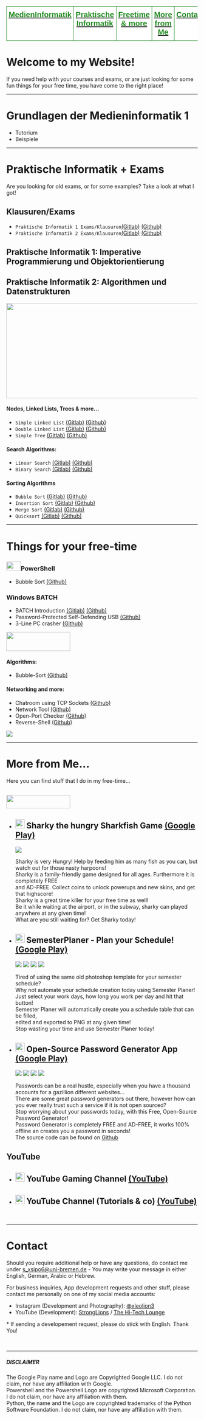<head><link rel="icon" href="https://lh3.googleusercontent.com/asPozAuGQpJqNz-PB0yesBw9wRGkLDuquGqCf0p47rqBSvhxU5pdNHS27O5fuSF_RyY=s180-rw"></head>
<table style="border-collapse:collapse;border-spacing:0" class="tg"><tr><th style="font-family:Arial, sans-serif;font-size:20px;font-weight:bold;padding:10px 5px;border-style:solid;border-width:1px;overflow:hidden;word-break:normal;border-color:#228B22;background-color:#ffffff;color:#ffffff;text-align:center;vertical-align:top"><a href="#mi1"><font color="#228B22">MedienInformatik</font></a></th><th style="font-family:Arial, sans-serif;font-size:20px;font-weight:bold;padding:10px 5px;border-style:solid;border-width:1px;overflow:hidden;word-break:normal;border-color:#228B22;background-color:#ffffff;color:#ffffff;text-align:center;vertical-align:top"><a href="#pi"><font color="#228B22">Praktische Informatik</font></a></th><th style="font-family:Arial, sans-serif;font-size:20px;font-weight:bold;padding:10px 5px;border-style:solid;border-width:1px;overflow:hidden;word-break:normal;border-color:#228B22;background-color:#ffffff;color:#ffffff;text-align:center;vertical-align:top"><a href="#free"><font color="#228B22">Freetime &amp; more</font></a></th><th style="font-family:Arial, sans-serif;font-size:20px;font-weight:bold;padding:10px 5px;border-style:solid;border-width:1px;overflow:hidden;word-break:normal;border-color:#228B22;background-color:#ffffff;color:#ffffff;text-align:center;vertical-align:top"><a href="#me"><font color="#228B22">More from Me</font></a></th><th style="font-family:Arial, sans-serif;font-size:20px;font-weight:bold;padding:10px 5px;border-style:solid;border-width:1px;overflow:hidden;word-break:normal;border-color:#228B22;background-color:#ffffff;color:#ffffff;text-align:center;vertical-align:top"><a href="#contact"><font color="#228B22">Contact</font></a></th></tr></table>

<h1>Welcome to my Website!</h1>
<p>If you need help with your courses and exams, or are just looking for some fun things for your free time, you have come to the right place!</p>
<!-- Page Breaker(s)-->
<hr>

<h1 id="mi1">Grundlagen der Medieninformatik 1</h1>

<ul>
  <li>Tutorium</li>
  <li>Beispiele</li>
</ul>

<!-- Page Breaker(s)-->
<hr>

<h1 id="pi">Praktische Informatik + Exams</h1>
<p>Are you looking for old exams, or for some examples? Take a look at what I got!</p>

<!--Klausuren Section-->
<h2>Klausuren/Exams</h2>

<!-- PI-1 Klausuren -->
  <ul>
  <li><code>Praktische Informatik 1 Exams/Klausuren</code><a target="_blank" href="https://gitlab.informatik.uni-bremen.de/s_xsipo6/university_stuff/tree/master/2.%20Praktische%20Informatik%201/Exams/Praktische%20Informatik%201%20-%20Imperative%20Programmierung%20und%20Objektorientierung">(Gitlab)</a> <a target="_blank" href="https://github.com/leolion3/University_Stuff/tree/master/2.%20Klausuren/Praktische%20Informatik/Praktische%20Informatik%201%20-%20Imperative%20Programmierung%20und%20Objektorientierung">(Github)</a></li>
<!-- PI-2 Klausuren -->
    <li><code>Praktische Informatik 2 Exams/Klausuren</code><a target="_blank" href="https://gitlab.informatik.uni-bremen.de/s_xsipo6/university_stuff/tree/master/2.%20Praktische%20Informatik%201/Exams/Praktische%20Informatik%202%20-%20Algorithmen%20und%20Datenstrukturen">(Gitlab)</a> <a target="_blank" href="https://github.com/leolion3/University_Stuff/tree/master/2.%20Klausuren/Praktische%20Informatik/Praktische%20Informatik%202%20-%20Algorithmen%20und%20Datenstrukturen">(Github)</a></li>
  </ul>

<!-- PI-1 -->
<h2>Praktische Informatik 1: Imperative Programmierung und Objektorientierung</h2>

<!-- PI-2 -->
<h2>Praktische Informatik 2: Algorithmen und Datenstrukturen</h2>

<img src="https://miro.medium.com/max/3118/1*iwPLQjyFYRTVeQ2cb4S9rA.png" width="850" height="250">

<!-- Nodes & more -->
<h4>Nodes, Linked Lists, Trees & more...</h4>
<ul>
  <li><code>Simple Linked List</code> <a target="_blank" href="https://gitlab.informatik.uni-bremen.de/s_xsipo6/university_stuff/tree/master/3.%20Beispiele/Praktische%20Informatik%202%20-%20Datenstrukturen%20und%20Algorithmen/Nodes,%20LinkedLists,%20Trees/LinkedList">(Gitlab)</a> <a target="_blank" href="https://github.com/leolion3/University_Stuff/tree/master/3.%20Beispiele/Praktische%20Informatik%202%20-%20Datenstrukturen%20und%20Algorithmen/Nodes%2C%20LinkedLists%2C%20Trees/LinkedList">(Github)</a></li>
  <li><code>Double Linked List</code> <a target="_blank" href="https://gitlab.informatik.uni-bremen.de/s_xsipo6/university_stuff/tree/master/3.%20Beispiele/Praktische%20Informatik%202%20-%20Datenstrukturen%20und%20Algorithmen/Nodes,%20LinkedLists,%20Trees/Double%20LinkedList">(Gitlab)</a> <a target="_blank" href="https://github.com/leolion3/University_Stuff/tree/master/3.%20Beispiele/Praktische%20Informatik%202%20-%20Datenstrukturen%20und%20Algorithmen/Nodes%2C%20LinkedLists%2C%20Trees/Double%20LinkedList">(Github)</a></li>
  <li><code>Simple Tree</code> <a target="_blank" href="https://gitlab.informatik.uni-bremen.de/s_xsipo6/university_stuff/tree/master/3.%20Beispiele/Praktische%20Informatik%202%20-%20Datenstrukturen%20und%20Algorithmen/Nodes,%20LinkedLists,%20Trees/SimpleTree">(Gitlab)</a> <a target="_blank" href="https://github.com/leolion3/University_Stuff/tree/master/3.%20Beispiele/Praktische%20Informatik%202%20-%20Datenstrukturen%20und%20Algorithmen/Nodes%2C%20LinkedLists%2C%20Trees/SimpleTree">(Github)</a> </li>
</ul>


<!-- Search -->
<h4>Search Algorithms:</h4>
<ul>
  <li><code>Linear Search</code> <a target="_blank" href="https://gitlab.informatik.uni-bremen.de/s_xsipo6/university_stuff/tree/master/3.%20Beispiele/Praktische%20Informatik%202%20-%20Datenstrukturen%20und%20Algorithmen/Search%20Algorithms/LinearSearch">(Gitlab)</a> <a target="_blank" href="https://github.com/leolion3/University_Stuff/tree/master/3.%20Beispiele/Praktische%20Informatik%202%20-%20Datenstrukturen%20und%20Algorithmen/Search%20Algorithms/LinearSearch">(Github)</a></li>
  <li><code>Binary Search</code> <a target="_blank" href="https://gitlab.informatik.uni-bremen.de/s_xsipo6/university_stuff/tree/master/3.%20Beispiele/Praktische%20Informatik%202%20-%20Datenstrukturen%20und%20Algorithmen/Search%20Algorithms/BinarySearch">(Gitlab)</a> <a target="_blank" href="https://github.com/leolion3/University_Stuff/tree/master/3.%20Beispiele/Praktische%20Informatik%202%20-%20Datenstrukturen%20und%20Algorithmen/Search%20Algorithms/BinarySearch">(Github)</a></li>
</ul>

<!-- Sorting -->
<h4>Sorting Algorithms</h4>
<ul>
  <li><code>Bubble Sort</code> <a href="https://gitlab.informatik.uni-bremen.de/s_xsipo6/university_stuff/tree/master/3.%20Beispiele/Praktische%20Informatik%202%20-%20Datenstrukturen%20und%20Algorithmen/Sorting%20Algorithms/BubbleSort" target="_blank">(Gitlab)</a> <a target="_blank" href="https://github.com/leolion3/University_Stuff/tree/master/3.%20Beispiele/Praktische%20Informatik%202%20-%20Datenstrukturen%20und%20Algorithmen/Sorting%20Algorithms/BubbleSort">(Github)</a></li>
  <li><code>Insertion Sort</code> <a href="https://gitlab.informatik.uni-bremen.de/s_xsipo6/university_stuff/tree/master/3.%20Beispiele/Praktische%20Informatik%202%20-%20Datenstrukturen%20und%20Algorithmen/Sorting%20Algorithms/InsertionSort" target="_blank">(Gitlab)</a> <a target="_blank" href="https://github.com/leolion3/University_Stuff/tree/master/3.%20Beispiele/Praktische%20Informatik%202%20-%20Datenstrukturen%20und%20Algorithmen/Sorting%20Algorithms/InsertionSort">(Github)</a></li>
  <li><code>Merge Sort</code> <a href="https://gitlab.informatik.uni-bremen.de/s_xsipo6/university_stuff/tree/master/3.%20Beispiele/Praktische%20Informatik%202%20-%20Datenstrukturen%20und%20Algorithmen/Sorting%20Algorithms/MergeSort" target="_blank">(Gitlab)</a> <a target="_blank" href="https://github.com/leolion3/University_Stuff/tree/master/3.%20Beispiele/Praktische%20Informatik%202%20-%20Datenstrukturen%20und%20Algorithmen/Sorting%20Algorithms/MergeSort">(Github)</a></li>
  <li><code>Quicksort</code> <a href="https://gitlab.informatik.uni-bremen.de/s_xsipo6/university_stuff/tree/master/3.%20Beispiele/Praktische%20Informatik%202%20-%20Datenstrukturen%20und%20Algorithmen/Sorting%20Algorithms/QuickSort" target="_blank">(Gitlab)</a> <a target="_blank" href="https://github.com/leolion3/University_Stuff/tree/master/3.%20Beispiele/Praktische%20Informatik%202%20-%20Datenstrukturen%20und%20Algorithmen/Sorting%20Algorithms/QuickSort">(Github)</a></li>
</ul>

<!-- Page Breaker(s)-->
<hr>

<h1 id="free">Things for your free-time</h1>


<!-- Android Studio -->
<!-- <h3>Android Studio</h3> -->

<h3><img src="https://docs.microsoft.com/en-us/powershell/media/index/powershell_128.svg" width="38" height="24">PowerShell</h3>
<ul>
	<li>Bubble Sort <a href="https://github.com/leolion3/University_Stuff/tree/master/Etc%20in%20der%20Freizeit/Powershell/Algorithms/BubbleSort">(Github)</a></li>
</ul>
<!-- Batch -->
<h3>Windows BATCH</h3>
<ul><li>BATCH Introduction <a target="_blank" href="https://gitlab.informatik.uni-bremen.de/s_xsipo6/university_stuff/tree/master/Etc%20in%20der%20Freizeit/Spass%20mit%20SHELL">(Gitlab)</a> <a href="https://github.com/leolion3/University_Stuff/tree/master/Etc%20in%20der%20Freizeit/Spass%20mit%20SHELL">(Github)</a></li>
  <li> Password-Protected Self-Defending USB <a target="_blank" href="https://github.com/leolion3/University_Stuff/tree/master/Etc%20in%20der%20Freizeit/Spass%20mit%20SHELL/2.%20Password-Protected%20Self-Defending%20USB">(Github)</a> </li>
  <li> 3-Line PC crasher <a target="_blank" href="https://github.com/leolion3/University_Stuff/tree/master/Etc%20in%20der%20Freizeit/Spass%20mit%20SHELL/3.%20PC%20CRASHER">(Github) </a> </li> </ul>

<!-- Python Section -->
<image src="https://www.python.org/static/img/python-logo.png" width="168" height="50"/>

<h4>Algorithms:</h4>
<ul>
	<li>Bubble-Sort <a target="_blank" href="https://github.com/leolion3/University_Stuff/blob/master/Etc%20in%20der%20Freizeit/Python/Algorithms/BubbleSort.py">(Github)</a></li>
</ul>

<h4>Networking and more:</h4>
  <ul> <li>Chatroom using TCP Sockets <a target="_blank" href="https://github.com/leolion3/University_Stuff/tree/master/Etc%20in%20der%20Freizeit/Python/Chatroom">(Github)</a></li>
  <li> Network Tool <a target="_blank" href="https://github.com/leolion3/University_Stuff/tree/master/Etc%20in%20der%20Freizeit/Python/Network%20Tool">(Github)</a> </li>
  <li> Open-Port Checker <a target="_blank" href="https://github.com/leolion3/University_Stuff/tree/master/Etc%20in%20der%20Freizeit/Python/PortChecker">(Github)</a></li>
  <li> Reverse-Shell <a target="_blank" href="https://github.com/leolion3/University_Stuff/tree/master/Etc%20in%20der%20Freizeit/Python/Python%20Reverse%20Shell">(Github)</a> </li>
  </ul>
  <img src="https://github.com/leolion3/University_Stuff/blob/master/Data/Shell.PNG?raw=true">

<!-- Page Breaker(s)-->
<hr>

<!-- Me-section -->
<h1 id="me">More from Me...</h1>

Here you can find stuff that I do in my free-time...

<h2><img src="https://www.gstatic.com/android/market_images/web/play_prism_hlock_2x.png" width="168" height="35"></h2>
<ul>
  <li><h2><img src="https://lh3.googleusercontent.com/iwBywQJPRV8Rk-uuHzMzSspSaTO8AHjgBgeqovw8SlWpdej_vcU68LPLaRa9jptfHlk=s180-rw" width="24" height="24"> Sharky the hungry Sharkfish Game <a target="_blank" href="https://play.google.com/store/apps/details?id=com.SpaceAhoy.Sharky">(Google Play)</a></h2>
	  <img src="https://lh3.googleusercontent.com/O04pRpbIiKpY2r_QRSajjbVJ0cxDMSwJhoHZuXFl6fTBdlJUFj6oSbgS1nTyJghnz7E=w720-h310-rw"> 
	<p>Sharky is very Hungry! Help by feeding him as many fish as you can, but watch out for those nasty harpoons!<br />
	  Sharky is a family-friendly game designed for all ages. Furthermore it is completely FREE<br /> and AD-FREE. Collect coins to unlock powerups and new skins, and get that highscore!<br />
	  Sharky is a great time killer for your free time as well!<br /> Be it while waiting at the airport, or in the subway, sharky can played anywhere at any given time!<br /> What are you still waiting for? Get Sharky today!</p>
	</li>
  
  <li><h2><img src="https://lh3.googleusercontent.com/asPozAuGQpJqNz-PB0yesBw9wRGkLDuquGqCf0p47rqBSvhxU5pdNHS27O5fuSF_RyY=s180-rw" width="24" height="24"> SemesterPlaner - Plan your Schedule! <a target="_blank" href="https://play.google.com/store/apps/details?id=com.spaceahoy.semesterplaner">(Google Play)</a></h2>
<img src="https://lh3.googleusercontent.com/7VQlwaGV-Btk3i9eHY-unfSE1El_0YdQxBfO8yCXA_h4qVnpycARmJgWVFGvnavCuw=w720-h310-rw">
<img src="https://lh3.googleusercontent.com/7vt1bGzJIL-Pk_uBpK5hXMpATIz9thDZc0m6LmaNn4gdaKkqvnxuE-q4IvZXAUXxiDbc=w720-h310-rw">
<img src="https://lh3.googleusercontent.com/Dri_kxSxbTtZj5vPwaAgBcjHYk9ICKFnsz52YkFK-V0Y9HEDO4dQ-yBHipLJpQLOksw=w720-h310-rw">
<img src="https://lh3.googleusercontent.com/jBKn8CFZGN5S1iTFMFcjZJ4ZcbAf668fpEZxE8FHthfntdCOAIEJmE-umYJbYAK-e80=w720-h310-rw">
<p>Tired of using the same old photoshop template for your semester schedule?<br />
	Why not automate your schedule creation today using Semester Planer!<br />
	Just select your work days, how long you work per day and hit that button!<br />
	Semester Planer will automatically create you a schedule table that can be filled,<br />edited and exported to PNG at any
	given time!<br /> Stop wasting your time and use Semester Planer today!</p></li>
  
  <li><h2><img src="https://lh3.googleusercontent.com/w_qN0qkMH9B-XmVHDn4GDEFfaISZ3ItJuwahMIqq0BfqW-3_GtLsETiG6URyOy_vKA=s180-rw" width="24" height="24"> Open-Source Password Generator App <a target="_blank" href="https://play.google.com/store/apps/details?id=processing.test.password_generator">(Google Play)</a></h2></li>
  <img src="https://lh3.googleusercontent.com/XVku5gPbTFGz4LMZX9N8PnA-ptAwuMck9XifV_vJ3XIFe9pAS-debgjAPU0nlq5ZbZU=w720-h310-rw">
  <img src="https://lh3.googleusercontent.com/F2CGan-SO4JPkvI7RxjksN97mC5EerzL-rKvzuMvwIOji1COJS_-2Bk59p4tXLd8bsQ=w720-h310-rw">
  <img src="https://lh3.googleusercontent.com/Ebmg4CAn755JETg3MU2DIOVTVZLZUvJdVINBK2n6PykKf4f_i0coL_gEQObh_VCIA0Y=w720-h310-rw">
  <img src="https://lh3.googleusercontent.com/AZq9XFuuxM06D02eTipgmsPg7UO7iIZL2OiMvayBcOLDG8j3VbrKWBr7gdd1rCt-Aw=w720-h310-rw">
  <p>Passwords can be a real hustle, especially when you have a thousand accounts for a gazillion different websites...<br />
  There are some great password generators out there, however how can you ever really trust such a service if it is not open sourced?<br />Stop worrying about your passwords today, with this Free, Open-Source Password Generator!<br />
Password Generator is completely FREE and AD-FREE, it works 100% offline an creates you a password in seconds!<br />
	The source code can be found on <a href="https://github.com/leolion3/App-Tutorial/tree/master/Password_Generator">Github</a></p>
  </ul>
  
  <h2>YouTube</h2>
  <ul>
  <li><h2><img src="https://yt3.ggpht.com/a/AGF-l78lu8bZDQn7_80Q2Hx8cXQepB5RWrGd2-cCQQ=s288-c-k-c0xffffffff-no-rj-mo" width="24" height="24"> YouTube Gaming Channel <a target="_blank" href="https://www.youtube.com/channel/UCesXd6uUzs3LGpHQXNAQ3sQ">(YouTube)</a></h2></li>
  <li><h2><img src="https://yt3.ggpht.com/a/AGF-l7_KHJdyFbiDJZkdoPPeKJ30GvW9HhPLKgZp5w=s288-c-k-c0xffffffff-no-rj-mo" width="24" height="24"> YouTube Channel (Tutorials & co) <a target="_blank" href="https://www.youtube.com/channel/UCxBBrZxnsifQsfCK_Rdbj3Q">(YouTube)</a></h2></li>
</ul>
<br/>
<hr>
<h1 id="contact">Contact</h1>
<p>Should you require additional help or have any questions, do contact me under <a href="mailto:s_xsipo6@uni-bremen.de">s_xsipo6@uni-bremen.de</a> - You may write your message in either English, German, Arabic or Hebrew.</p>
<p>For business inquiries, App development requests and other stuff, please contact me personally on one of my social media accounts:<ul><li>Instagram (Development and Photography): <a href="https://www.instagram.com/xleolion3">@xleolion3</a></li> 
	<li>YouTube (Development): <a href="https://www.youtube.com/channel/UCesXd6uUzs3LGpHQXNAQ3sQ">StrongLions</a> / <a href="https://www.youtube.com/channel/UCxBBrZxnsifQsfCK_Rdbj3Q">The Hi-Tech Lounge</a></li></ul>
	 * If sending a developement request, please do stick with English. Thank You!</p>
<br/>
<hr>
<h5>DISCLAIMER</h5>
<p>The Google Play name and Logo are Copyrighted Google LLC. I do not claim, nor have any affiliation with Google.<br/>
Powershell and the Powershell Logo are copyrighted Microsoft Corporation. I do not claim, nor have any affiliation with them.<br/>
Python, the name and the Logo are copyrighted trademarks of the Python Software Foundation. I do not claim, nor have any affiliation with them.</p>
